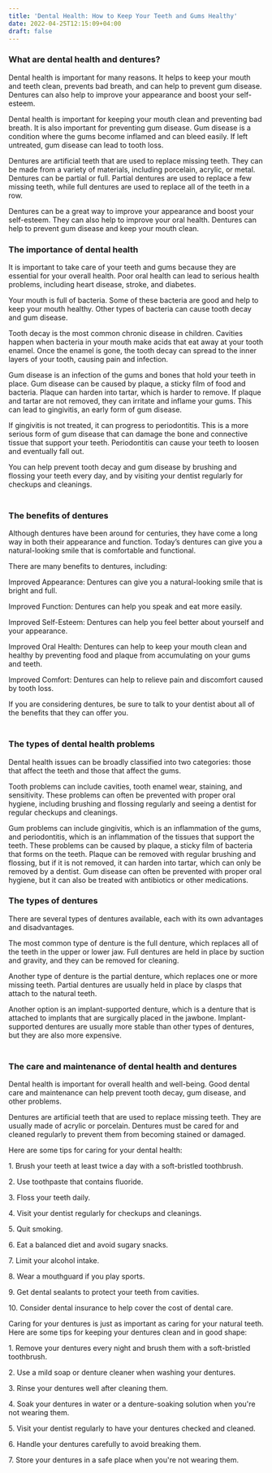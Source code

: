 ```yaml
---
title: 'Dental Health: How to Keep Your Teeth and Gums Healthy'
date: 2022-04-25T12:15:09+04:00
draft: false
---
```


<h3><strong>What are dental health and dentures?</strong></h3>
<p>Dental health is important for many reasons. It helps to keep your mouth and teeth clean, prevents bad breath, and can help to prevent gum disease. Dentures can also help to improve your appearance and boost your self-esteem.</p>
<p>Dental health is important for keeping your mouth clean and preventing bad breath. It is also important for preventing gum disease. Gum disease is a condition where the gums become inflamed and can bleed easily. If left untreated, gum disease can lead to tooth loss.</p>
<p>Dentures are artificial teeth that are used to replace missing teeth. They can be made from a variety of materials, including porcelain, acrylic, or metal. Dentures can be partial or full. Partial dentures are used to replace a few missing teeth, while full dentures are used to replace all of the teeth in a row.</p>
<p>Dentures can be a great way to improve your appearance and boost your self-esteem. They can also help to improve your oral health. Dentures can help to prevent gum disease and keep your mouth clean.</p>
<h3><strong>The importance of dental health</strong></h3>
<p>It is important to take care of your teeth and gums because they are essential for your overall health. Poor oral health can lead to serious health problems, including heart disease, stroke, and diabetes.</p>
<p>Your mouth is full of bacteria. Some of these bacteria are good and help to keep your mouth healthy. Other types of bacteria can cause tooth decay and gum disease.</p>
<p>Tooth decay is the most common chronic disease in children. Cavities happen when bacteria in your mouth make acids that eat away at your tooth enamel. Once the enamel is gone, the tooth decay can spread to the inner layers of your tooth, causing pain and infection.</p>
<p>Gum disease is an infection of the gums and bones that hold your teeth in place. Gum disease can be caused by plaque, a sticky film of food and bacteria. Plaque can harden into tartar, which is harder to remove. If plaque and tartar are not removed, they can irritate and inflame your gums. This can lead to gingivitis, an early form of gum disease.</p>
<p>If gingivitis is not treated, it can progress to periodontitis. This is a more serious form of gum disease that can damage the bone and connective tissue that support your teeth. Periodontitis can cause your teeth to loosen and eventually fall out.</p>
<p>You can help prevent tooth decay and gum disease by brushing and flossing your teeth every day, and by visiting your dentist regularly for checkups and cleanings.</p>
<h3><br /><strong>The benefits of dentures</strong></h3>
<p>Although dentures have been around for centuries, they have come a long way in both their appearance and function. Today&rsquo;s dentures can give you a natural-looking smile that is comfortable and functional.</p>
<p>There are many benefits to dentures, including:</p>
<p>Improved Appearance: Dentures can give you a natural-looking smile that is bright and full.</p>
<p>Improved Function: Dentures can help you speak and eat more easily.</p>
<p>Improved Self-Esteem: Dentures can help you feel better about yourself and your appearance.</p>
<p>Improved Oral Health: Dentures can help to keep your mouth clean and healthy by preventing food and plaque from accumulating on your gums and teeth.</p>
<p>Improved Comfort: Dentures can help to relieve pain and discomfort caused by tooth loss.</p>
<p>If you are considering dentures, be sure to talk to your dentist about all of the benefits that they can offer you.</p>
<h3><br /><strong>The types of dental health problems</strong></h3>
<p>Dental health issues can be broadly classified into two categories: those that affect the teeth and those that affect the gums.</p>
<p>Tooth problems can include cavities, tooth enamel wear, staining, and sensitivity. These problems can often be prevented with proper oral hygiene, including brushing and flossing regularly and seeing a dentist for regular checkups and cleanings.</p>
<p>Gum problems can include gingivitis, which is an inflammation of the gums, and periodontitis, which is an inflammation of the tissues that support the teeth. These problems can be caused by plaque, a sticky film of bacteria that forms on the teeth. Plaque can be removed with regular brushing and flossing, but if it is not removed, it can harden into tartar, which can only be removed by a dentist. Gum disease can often be prevented with proper oral hygiene, but it can also be treated with antibiotics or other medications.</p>
<h3><strong>The types of dentures</strong></h3>
<p>There are several types of dentures available, each with its own advantages and disadvantages.</p>
<p>The most common type of denture is the full denture, which replaces all of the teeth in the upper or lower jaw. Full dentures are held in place by suction and gravity, and they can be removed for cleaning.</p>
<p>Another type of denture is the partial denture, which replaces one or more missing teeth. Partial dentures are usually held in place by clasps that attach to the natural teeth.</p>
<p>Another option is an implant-supported denture, which is a denture that is attached to implants that are surgically placed in the jawbone. Implant-supported dentures are usually more stable than other types of dentures, but they are also more expensive.</p>
<h3><br /><strong>The care and maintenance of dental health and dentures</strong></h3>
<p>Dental health is important for overall health and well-being. Good dental care and maintenance can help prevent tooth decay, gum disease, and other problems.</p>
<p>Dentures are artificial teeth that are used to replace missing teeth. They are usually made of acrylic or porcelain. Dentures must be cared for and cleaned regularly to prevent them from becoming stained or damaged.</p>
<p>Here are some tips for caring for your dental health:</p>
<p>1. Brush your teeth at least twice a day with a soft-bristled toothbrush.</p>
<p>2. Use toothpaste that contains fluoride.</p>
<p>3. Floss your teeth daily.</p>
<p>4. Visit your dentist regularly for checkups and cleanings.</p>
<p>5. Quit smoking.</p>
<p>6. Eat a balanced diet and avoid sugary snacks.</p>
<p>7. Limit your alcohol intake.</p>
<p>8. Wear a mouthguard if you play sports.</p>
<p>9. Get dental sealants to protect your teeth from cavities.</p>
<p>10. Consider dental insurance to help cover the cost of dental care.</p>
<p>Caring for your dentures is just as important as caring for your natural teeth. Here are some tips for keeping your dentures clean and in good shape:</p>
<p>1. Remove your dentures every night and brush them with a soft-bristled toothbrush.</p>
<p>2. Use a mild soap or denture cleaner when washing your dentures.</p>
<p>3. Rinse your dentures well after cleaning them.</p>
<p>4. Soak your dentures in water or a denture-soaking solution when you're not wearing them.</p>
<p>5. Visit your dentist regularly to have your dentures checked and cleaned.</p>
<p>6. Handle your dentures carefully to avoid breaking them.</p>
<p>7. Store your dentures in a safe place when you're not wearing them.</p>
